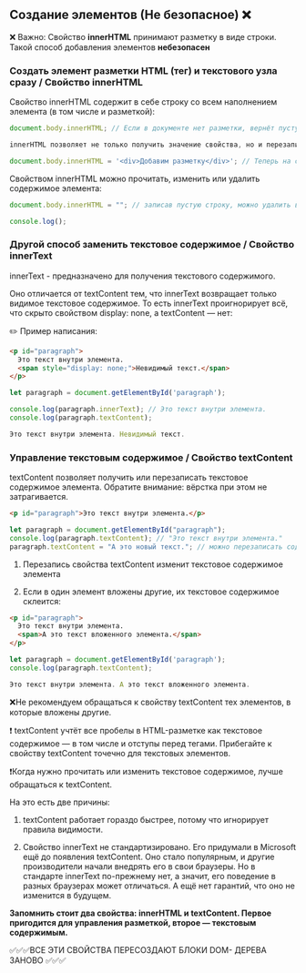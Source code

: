 ## Создание элементов  (Не безопасное) ❌

❌ Важно: Свойство **innerHTML** принимают разметку в виде строки. Такой способ добавления элементов **небезопасен**

### Создать элемент разметки HTML (тег) и текстового узла сразу / Свойство innerHTML

Свойство innerHTML содержит в себе строку со всем наполнением элемента (в том числе и разметкой):

```javascript
document.body.innerHTML; // Если в документе нет разметки, вернёт пустую строку.

innerHTML позволяет не только получить значение свойства, но и перезаписать его:

document.body.innerHTML = '<div>Добавим разметку</div>'; // Теперь на странице есть только один div. Если бы перед этим в документе была какая-либо разметка, она была бы заменена этим одним div.
```
Свойством innerHTML можно прочитать, изменить или удалить содержимое элемента:

```javascript
document.body.innerHTML = ""; // записав пустую строку, можно удалить всё содержимое элемента.

console.log();
```

### Другой способ заменить текстовое содержимое / Свойство innerText

innerText - предназначено для получения текстового содержимого.

Оно отличается от textContent тем, что innerText возвращает только видимое текстовое содержимое. То есть innerText проигнорирует всё, что скрыто свойством display: none, а textContent — нет:

✏️ Пример написания:

```html
<p id="paragraph">
  Это текст внутри элемента.
  <span style="display: none;">Невидимый текст.</span>
</p>
```

```javascript
let paragraph = document.getElementById('paragraph');

console.log(paragraph.innerText); // Это текст внутри элемента.
console.log(paragraph.textContent);

Это текст внутри элемента. Невидимый текст.
```

### Управление текстовым содержимое / Свойство textContent

textContent позволяет получить или перезаписать текстовое содержимое элемента. Обратите внимание: вёрстка при этом не затрагивается.

```html
<p id="paragraph">Это текст внутри элемента.</p>
```

```javascript
let paragraph = document.getElementById("paragraph");
console.log(paragraph.textContent); // "Это текст внутри элемента."
paragraph.textContent = "А это новый текст."; // можно перезаписать содержимое
```

1. Перезапись свойства textContent изменит текстовое содержимое элемента

2. Если в один элемент вложены другие, их текстовое содержимое склеится:

```html
<p id="paragraph">
  Это текст внутри элемента.
  <span>А это текст вложенного элемента.</span>
</p>
```

```javascript
let paragraph = document.getElementById('paragraph');
console.log(paragraph.textContent);

Это текст внутри элемента. А это текст вложенного элемента.
```

❌Не рекомендуем обращаться к свойству textContent тех элементов, в которые вложены другие.

❗ textContent учтёт все пробелы в HTML-разметке как текстовое содержимое — в том числе и отступы перед тегами. Прибегайте к свойству textContent точечно для текстовых элементов.


❗Когда нужно прочитать или изменить текстовое содержимое, лучше обращаться к textContent.

На это есть две причины:

1. textContent работает гораздо быстрее, потому что игнорирует правила видимости.

2. Свойство innerText не стандартизировано. Его придумали в Microsoft ещё до появления textContent. Оно стало популярным, и другие производители начали внедрять его в свои браузеры. Но в стандарте innerText по-прежнему нет, а значит, его поведение в разных браузерах может отличаться. А ещё нет гарантий, что оно не изменится в будущем.

**Запомнить стоит два свойства: innerHTML и textContent. Первое пригодится для управления разметкой, второе — текстовым содержимым.**

✅✅✅ВСЕ ЭТИ СВОЙСТВА ПЕРЕСОЗДАЮТ БЛОКИ DOM- ДЕРЕВА ЗАНОВО ✅✅✅
